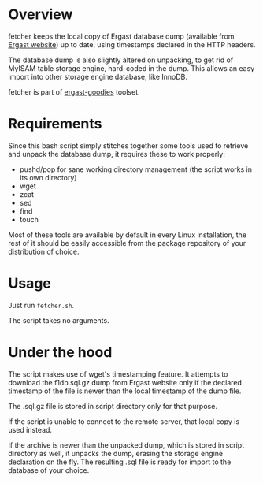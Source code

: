 Overview
========

fetcher keeps the local copy of Ergast database dump (available from [Ergast website](http://ergast.com/mrd/db)) up to date, using timestamps declared in the HTTP headers.

The database dump is also slightly altered on unpacking, to get rid of MyISAM table storage engine, hard-coded in the dump. This allows an easy import into other storage engine database, like InnoDB.

fetcher is part of [ergast-goodies](README.md) toolset.

Requirements
============

Since this bash script simply stitches together some tools used to retrieve and unpack the database dump, it requires these to work properly:

* pushd/pop for sane working directory management (the script works in its own directory)
* wget
* zcat
* sed
* find
* touch

Most of these tools are available by default in every Linux installation, the rest of it should be easily accessible from the package repository of your distribution of choice.

Usage
=====

Just run `fetcher.sh`.

The script takes no arguments.

Under the hood
==============

The script makes use of wget's timestamping feature. It attempts to download the f1db.sql.gz dump from Ergast website only if the declared timestamp of the file is newer than the local timestamp of the dump file.

The .sql.gz file is stored in script directory only for that purpose.

If the script is unable to connect to the remote server, that local copy is used instead.

If the archive is newer than the unpacked dump, which is stored in script directory as well, it unpacks the dump, erasing the storage engine declaration on the fly. The resulting .sql file is ready for import to the database of your choice.

